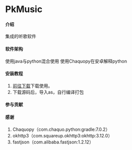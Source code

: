 # PkMusic

#### 介绍
集成的听歌软件

#### 软件架构
使用java与python混合使用
使用Chaquopy在安卓解释python

#### 安装教程
1.  [前往下载](http://39.97.226.107/down?app=PkMusic)下载使用。
2.  下载源码后，导入as，自行编译打包

#### 参与贡献

#### 感谢

1.  Chaquopy（com.chaquo.python:gradle:7.0.2）
2.  okhttp3（com.squareup.okhttp3:okhttp:3.12.0）
3.  fastjson（com.alibaba.fastjson:1.2.12）